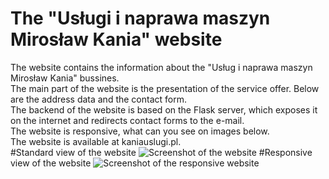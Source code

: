 # The "Usługi i naprawa maszyn Mirosław Kania" website
The website contains the information about the "Usług i naprawa maszyn Mirosław Kania" bussines.  
The main part of the website is the presentation of the service offer. Below are the address data and the contact form.  
The backend of the website is based on the Flask server, which exposes it on the internet and redirects contact forms to the e-mail.  
The website is responsive, what can you see on images below.  
The website is available at kaniauslugi.pl.    
#Standard view of the website
![Screenshot of the website](https://github.com/mateusz7812/MK_website/blob/master/strona_mk.png)
#Responsive view of the website 
![Screenshot of the responsive website](https://github.com/mateusz7812/MK_website/blob/master/responive_mk.png)
